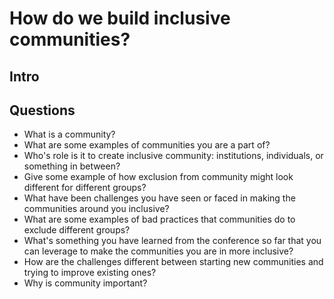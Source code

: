 # How do we build inclusive communities?

## Intro

## Questions
- What is a community?
- What are some examples of communities you are a part of?
- Who's role is it to create inclusive community: institutions, individuals, or something in between?
- Give some example of how exclusion from community might look different for different groups?
- What have been challenges you have seen or faced in making the communities around you inclusive?
- What are some examples of bad practices that communities do to exclude different groups?
- What's something you have learned from the conference so far that you can leverage to make the communities you are in more inclusive?
- How are the challenges different between starting new communities and trying to improve existing ones?
- Why is community important?